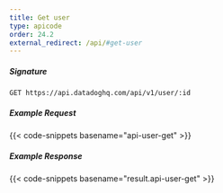 ```yaml
---
title: Get user
type: apicode
order: 24.2
external_redirect: /api/#get-user
---
```


##### Signature
`GET https://api.datadoghq.com/api/v1/user/:id`
##### Example Request
{{< code-snippets basename="api-user-get" >}}
##### Example Response
{{< code-snippets basename="result.api-user-get" >}}

